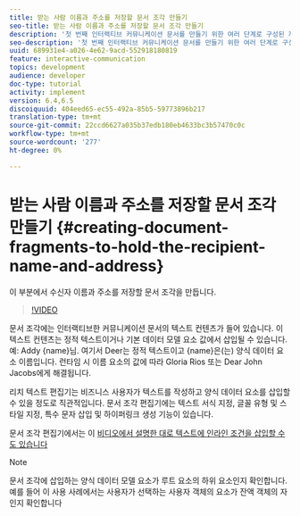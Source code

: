 ```yaml
---
title: 받는 사람 이름과 주소를 저장할 문서 조각 만들기
seo-title: 받는 사람 이름과 주소를 저장할 문서 조각 만들기
description: '첫 번째 인터랙티브 커뮤니케이션 문서를 만들기 위한 여러 단계로 구성된 자습서의 5부분입니다. 이 부분에서 수신자 이름과 주소를 저장할 문서 조각을 만듭니다. '
seo-description: '첫 번째 인터랙티브 커뮤니케이션 문서를 만들기 위한 여러 단계로 구성된 자습서의 5부분입니다. 이 부분에서 수신자 이름과 주소를 저장할 문서 조각을 만듭니다. '
uuid: 689931e4-a026-4e62-9acd-552918180819
feature: interactive-communication
topics: development
audience: developer
doc-type: tutorial
activity: implement
version: 6.4,6.5
discoiquuid: 404eed65-ec55-492a-85b5-59773896b217
translation-type: tm+mt
source-git-commit: 22ccd6627a035b37edb180eb4633bc3b57470c0c
workflow-type: tm+mt
source-wordcount: '277'
ht-degree: 0%

---
```



# 받는 사람 이름과 주소를 저장할 문서 조각 만들기 {#creating-document-fragments-to-hold-the-recipient-name-and-address}

이 부분에서 수신자 이름과 주소를 저장할 문서 조각을 만듭니다.

>[!VIDEO](https://video.tv.adobe.com/v/22350/?quality=9&learn=on)

문서 조각에는 인터랙티브한 커뮤니케이션 문서의 텍스트 컨텐츠가 들어 있습니다. 이 텍스트 컨텐츠는 정적 텍스트이거나 기본 데이터 모델 요소 값에서 삽입될 수 있습니다. 예: Addy {name}님. 여기서 Deer는 정적 텍스트이고 {name}은(는) 양식 데이터 요소 이름입니다. 런타임 시 이름 요소의 값에 따라 Gloria Rios 또는 Dear John Jacobs에게 해결됩니다.

리치 텍스트 편집기는 비즈니스 사용자가 텍스트를 작성하고 양식 데이터 요소를 삽입할 수 있을 정도로 직관적입니다. 문서 조각 편집기에는 텍스트 서식 지정, 글꼴 유형 및 스타일 지정, 특수 문자 삽입 및 하이퍼링크 생성 기능이 있습니다.

문서 조각 편집기에서는 이 [비디오에서 설명한 대로 텍스트에 인라인 조건을 삽입할 수도 있습니다](https://helpx.adobe.com/experience-manager/kt/forms/using/editing-improvements-correspondence-mgmt-feature-video-use.html)

>[!NOTE]
>
>문서 조각에 삽입하는 양식 데이터 모델 요소가 루트 요소의 하위 요소인지 확인합니다. 예를 들어 이 사용 사례에서는 사용자가 선택하는 사용자 객체의 요소가 잔액 객체의 자인지 확인합니다

